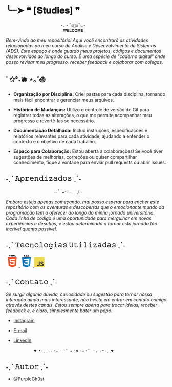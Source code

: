 
# ╰┈➤ ❝ [𝐒𝐭𝐮𝐝𝐢𝐞𝐬] ❞
                            ⋆｡‧˚ʚ🍓ɞ˚‧｡⋆
                             𝐖𝐄𝐋𝐂𝐎𝐌𝐄
*Bem-vindo ao meu repositório! Aqui você encontrará as atividades relacionadas ao meu curso de Análise e Desenvolvimento de Sistemas (ADS). Este espaço é onde guardo meus projetos, códigos e documentos desenvolvidos ao longo do curso. É uma espécie de "caderno digital" onde posso revisar meu progresso, receber feedback e colaborar com colegas.*


## ˙ ✩°˖🫐 ⋆｡˚꩜

- **Organização por Disciplina:** Criei pastas para cada disciplina, tornando mais fácil encontrar e gerenciar meus arquivos.

- **Histórico de Mudanças:** Utilizo o controle de versão do Git para registrar todas as alterações, o que me permite acompanhar meu progresso e revertê-las se necessário.

- **Documentação Detalhada:** Incluo instruções, especificações e relatórios relevantes para cada atividade, ajudando a entender o contexto e o objetivo de cada trabalho.

- **Espaço para Colaboração:** Estou aberta a colaborações! Se você tiver sugestões de melhorias, correções ou quiser compartilhar conhecimento, fique à vontade para enviar pull requests ou abrir issues.


## ˗ˏˋ 𝙰𝚙𝚛𝚎𝚗𝚍𝚒𝚣𝚊𝚍𝚘𝚜 ˎˊ˗

                         ‧₊˚ ☁️⋅♡𓂃 ࣪ ִֶָ☾.
*Embora esteja apenas começando, mal posso esperar para encher este repositório com as aventuras e descobertas que o emocionante mundo da programação tem a oferecer ao longo da minha jornada universitária. Cada linha de código é uma oportunidade para mergulhar em novas experiências e desafios, e estou determinada a tornar esta jornada tão incrível quanto possível.*

## ˗ˏˋ 𝚃𝚎𝚌𝚗𝚘𝚕𝚘𝚐𝚒𝚊𝚜 𝚄𝚝𝚒𝚕𝚒𝚣𝚊𝚍𝚊𝚜 ˎˊ˗
 <a href="https://www.w3.org/html/" target="_blank" rel="noreferrer"> <img src="https://raw.githubusercontent.com/devicons/devicon/master/icons/html5/html5-original-wordmark.svg" alt="html5" width="40" height="40"/> </a>
<a href="https://www.w3schools.com/css/" target="_blank" rel="noreferrer"> <img src="https://raw.githubusercontent.com/devicons/devicon/master/icons/css3/css3-original-wordmark.svg" alt="css3" width="40" height="40"/> </a>
<a href="https://developer.mozilla.org/en-US/docs/Web/JavaScript" target="_blank" rel="noreferrer"> <img src="https://raw.githubusercontent.com/devicons/devicon/master/icons/javascript/javascript-original.svg" alt="javascript" width="33" height="33"/> </a>


## ˗ˏˋ 𝙲𝚘𝚗𝚝𝚊𝚝𝚘 ˎˊ˗

*Se surgir alguma dúvida, curiosidade ou sugestão para tornar nossa interação ainda mais interessante, não hesite em entrar em contato comigo através destes canais. Estou sempre aberta para trocar ideias, receber feedback e, é claro, simplesmente bater um papo.*

- [Instagram](https://www.instagram.com/_purplegh0st_/) 
- [E-mail](dinnie.juu803@gmail.com) 
- [LinkedIn](https://www.linkedin.com/in/juufurtado/) 

               ♥ •.¸¸..・。.・゜✭・❤・✫・゜・。.•.¸¸♥
## ˗ˏˋ 𝙰𝚞𝚝𝚘𝚛 ˎˊ˗

- [@PurpleGh0st](https://github.com/PurpleGh0st)


